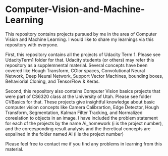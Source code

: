 # Computer-Vision-and-Machine-Learning
This repository contains projects pursued by me in the area of Computer Vision and Machine Learning. I would like to share my learnings via this repository with everyone.

First, this repository contains all the projects of Udacity Term 1. Please see UdacityTerm1 folder for that. Udacity students (or others) may refer this repository as a supplemnental material. Several concepts have been covered like Hough Transform, COlor spaces, Convolutional Neural Network, Deep Neural Network, Support Vector Machines, bounding boxes, Behaviorial Cloning, and TensorFlow & Keras.

Second, this repository also contains Computer Vision basics projects that were part of CS6320 class at the University of Utah. Please see folder CVBasics for that. These projects give insightful knowledge about basic computer vision concepts like Camera Calibrartion, Edge Detector, Hough Transform, Segmentation, Kalman Filter Tracking, and Normalized coreelation to objects in an image. I have included the problem statement for each of the projects by the name Ai_homework (i is the project number), and the coreesponding result analysis and the theretical concepts are expalined in the folder named Ai (i is the project number)

Please feel free to contact me if you find any problems in learning from this material.
